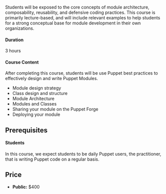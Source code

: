 Students will be exposed to the core concepts of module architecture, composability, reusability, and defensive coding practices. This course is primarily lecture-based, and will include relevant examples to help students for a strong conceptual base for module development in their own organizations.

#### Duration
3 hours

#### Course Content
After completing this course, students will be use Puppet best practices to effectively design and write Puppet Modules.

* Module design strategy
* Class design and structure
* Module Architecture
* Modules and Classes
* Sharing your module on the Puppet Forge
* Deploying your module

## Prerequisites
#### Students
In this course, we expect students to be daily Puppet users, the practitioner, that is writing Puppet code on a regular basis.

## Price
* **Public:** $400